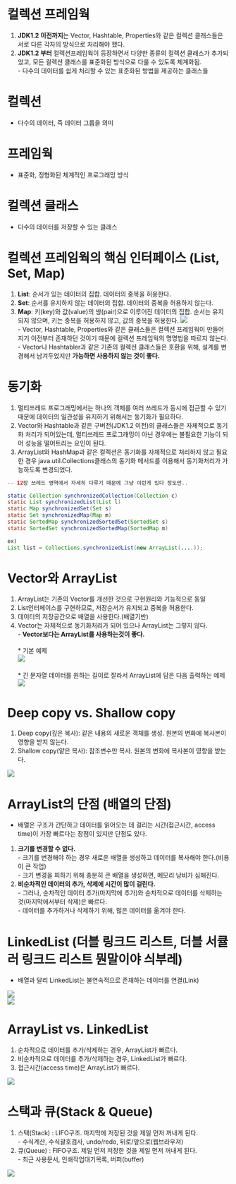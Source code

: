 # 컬렉션 프레임웍
1. **JDK1.2 이전까지**는 Vector, Hashtable, Properties와 같은 컬렉션 클래스들은 서로 다른 각자의 방식으로 처리해야 했다.
2. **JDK1.2 부터** 컬렉션프레임웍이 등장하면서 다양한 종류의 컬렉션 클래스가 추가되었고, 모든 컬렉션 클래스를 표준화된 방식으로 다룰 수 있도록 체계화됨.
<br> - 다수의 데이터를 쉽게 처리할 수 있는 표준화된 방법을 제공하는 클래스들

# 컬렉션
- 다수의 데이터, 즉 데이터 그룹을 의미

# 프레임웍
- 표준화, 정형화된 체계적인 프로그래밍 방식

# 컬렉션 클래스
- 다수의 데이터를 저장할 수 있는 클래스

# 컬렉션 프레임웍의 핵심 인터페이스 (List, Set, Map)
1. **List**: 순서가 있는 데이터의 집합. 데이터의 중복을 허용한다.
2. **Set**: 순서를 유지하지 않는 데이터의 집합. 데이터의 중복을 허용하지 않는다.
3. **Map**: 키(key)와 값(value)의 쌍(pair)으로 이루어진 데이터의 집합.
 순서는 유지되지 않으며, 키는 중복을 허용하지 않고, 값의 중복을 허용한다.
![](./image/CollectionDiagram.jpg)
<br> - Vector, Hashtable, Properties와 같은 클래스들은 컬렉션 프레임웍이 만들어지기 이전부터 존재하던 것이기 때문에 컬렉션 프레임웍의 명명법을 따르지 않는다.
<br> - Vector나 Hashtabler과 같은 기존의 컬렉션 클래스들은 호환을 위해, 설계를 변경해서 남겨두었지만 **가능하면 사용하지 않는 것이 좋다.**

# 동기화
1. 멀티쓰레드 프로그래밍에서는 하나의 객체를 여러 쓰레드가 동시에 접근할 수 있기 때문에 데이터의 일관성을 유지하기 위해서는 동기화가 필요하다.
2. Vector와 Hashtable과 같은 구버전(JDK1.2 이전)의 클래스들은 자체적으로 동기화 처리가 되어있는데, 멀티쓰레드 프로그래밍이 아닌 경우에는 불필요한 기능이 되어 성능을 떨어트리는 요인이 된다.
3. ArrayList와 HashMap과 같은 컬렉션은 동기화를 자체적으로 처리하지 않고 필요한 경우 java.util.Collections클래스의 동기화 메서드를 이용해서 동기화처리가 가능하도록 변경되었다.

```java
-- 12장 쓰레드 영역에서 자세히 다루기 때문에 그냥 이런게 있다 정도만..

static Collection synchronizedCollection(Collection c)
static List synchronizedList(List l)
static Map synchronizedSet(Set s)
static Set synchronizedMap(Map m)
static SortedMap synchronizedSortedSet(SortedSet s)
static SortedSet synchronizedSortedMap(SortedMap m)

ex)
List list = Collections.synchronizedList(new ArrayList(....));
```

# Vector와 ArrayList
1. ArrayList는 기존의 Vector를 개선한 것으로 구현원리와 기능적으로 동일 
2. List인터페이스를 구현하므로, 저장순서가 유지되고 중복을 허용한다. 
3. 데이터의 저장공간으로 배열을 사용한다.(배열기반) 
4. Vector는 자체적으로 동기화처리가 되어 있으나 ArrayList는 그렇지 않다. 
<br> - **Vector보다는 ArrayList를 사용하는것이 좋다.**   
<br> * 기본 예제  
![](./image/ArrayList01.jpg)   
<br> * 긴 문자열 데이터를 원하는 길이로 잘라서 ArrayList에 담은 다음 출력하는 예제  
![](./image/ArrayList02.jpg)  

# Deep copy vs. Shallow copy
1. Deep copy(깊은 복사): 같은 내용의 새로운 객체를 생성. 원본의 변화에 복사본이 영향을 받지 않는다.
2. Shallow copy(얕은 복사): 참조변수만 복사. 원본의 변화에 복사본이 영향을 받는다.  

![](./image/Copy.jpg)  

# ArrayList의 단점 (배열의 단점)
- 배열은 구조가 간단하고 데이터를 읽어오는 데 걸리는 시간(접근시간, access time)이 가장 빠르다는 장점이 있지만 단점도 있다.
1. **크기를 변경할 수 없다.**
<br> - 크기를 변경해야 하는 경우 새로운 배열을 생성하고 데이터를 복사해야 한다.(비용이 큰 작업) 
<br> - 크기 변경을 피하기 위해 충분히 큰 배열을 생성하면, 메모리 낭비가 심해진다.  
2. **비순차적인 데이터의 추가, 삭제에 시간이 많이 걸린다.**
<br> - 그러나, 순차적인 데이터 추가(마지막에 추가)와 순차적으로 데이터를 삭제하는 것(마지막에서부터 삭제)은 빠르다. 
<br> - 데이터를 추가하거나 삭제하기 위해, 많은 데이터를 옮겨야 한다.  

# LinkedList (더블 링크드 리스트, 더블 서큘러 링크드 리스트 뭔말이야 싀부레)
- 배열과 달리 LinkedList는 불연속적으로 존재하는 데이터를 연결(Link)

![](./image/LinkedList01.jpg)  
![](./image/LinkedList02.jpg)

# ArrayList vs. LinkedList
1. 순차적으로 데이터를 추가/삭제하는 경우, ArrayList가 빠르다. 
2. 비순차적으로 데이터를 추가/삭제하는 경우, LinkedList가 빠르다. 
3. 접근시간(access time)은 ArrayList가 빠르다.
 
![](./image/LinkedList03.jpg)

# 스택과 큐(Stack & Queue)
1. 스택(Stack) : LIFO구조. 마지막에 저장된 것을 제일 먼저 꺼내게 된다.
<br> - 수식계산, 수식괄호검사, undo/redo, 뒤로/앞으로(웹브라우져)
2. 큐(Queue) : FIFO구조. 제일 먼저 저장한 것을 제일 먼저 꺼내게 된다. 
<br> - 최근 사용문서, 인쇄작업대기목록, 버퍼(buffer)

![](./image/Stack.jpg)


